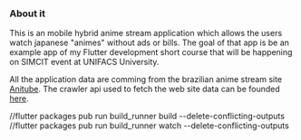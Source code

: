 ### About it

This is an mobile hybrid anime stream application which allows the users watch japanese "animes" 
without ads or bills. The goal of that app is be an example app of my Flutter development short 
course that will be happening on SIMCIT event at UNIFACS University.

All the application data are comming from the brazilian anime stream 
site [Anitube](https://www.anitube.site/). The crawler api used to 
fetch the web site data can be founded [here](https://github.com/sc4v3ng3r/anitube_crawler_api).

//flutter packages pub run build_runner build --delete-conflicting-outputs
//flutter packages pub run build_runner watch --delete-conflicting-outputs